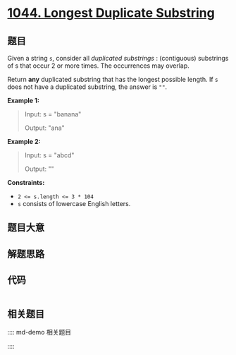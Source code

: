 # [1044. Longest Duplicate Substring](https://leetcode.com/problems/longest-duplicate-substring)

## 题目

Given a string `s`, consider all _duplicated substrings_ : (contiguous)
substrings of s that occur 2 or more times. The occurrences may overlap.

Return **any** duplicated substring that has the longest possible length. If
`s` does not have a duplicated substring, the answer is `""`.



**Example 1:**

> Input: s = "banana"
> 
> Output: "ana"

**Example 2:**

> Input: s = "abcd"
> 
> Output: ""

**Constraints:**

  * `2 <= s.length <= 3 * 104`
  * `s` consists of lowercase English letters.


## 题目大意

## 解题思路

## 代码

```javascript

```

## 相关题目

:::: md-demo 相关题目

::::
